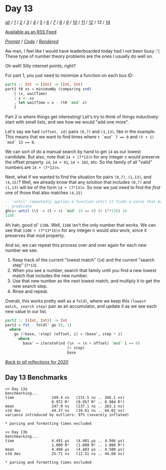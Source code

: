 Day 13
===

<!--
This section is generated and compiled by the build script at ./Build.hs from
the file `./reflections/day13.md`.  If you want to edit this, edit
that file instead!
-->

*[all][reflections]* / *[1][day01]* / *[2][day02]* / *[3][day03]* / *[4][day04]* / *[5][day05]* / *[6][day06]* / *[7][day07]* / *[8][day08]* / *[9][day09]* / *[10][day10]* / *[11][day11]* / *[12][day12]* / *13* / *[14][day14]*

[reflections]: https://github.com/mstksg/advent-of-code-2020/blob/master/reflections.md
[day01]: https://github.com/mstksg/advent-of-code-2020/blob/master/reflections-out/day01.md
[day02]: https://github.com/mstksg/advent-of-code-2020/blob/master/reflections-out/day02.md
[day03]: https://github.com/mstksg/advent-of-code-2020/blob/master/reflections-out/day03.md
[day04]: https://github.com/mstksg/advent-of-code-2020/blob/master/reflections-out/day04.md
[day05]: https://github.com/mstksg/advent-of-code-2020/blob/master/reflections-out/day05.md
[day06]: https://github.com/mstksg/advent-of-code-2020/blob/master/reflections-out/day06.md
[day07]: https://github.com/mstksg/advent-of-code-2020/blob/master/reflections-out/day07.md
[day08]: https://github.com/mstksg/advent-of-code-2020/blob/master/reflections-out/day08.md
[day09]: https://github.com/mstksg/advent-of-code-2020/blob/master/reflections-out/day09.md
[day10]: https://github.com/mstksg/advent-of-code-2020/blob/master/reflections-out/day10.md
[day11]: https://github.com/mstksg/advent-of-code-2020/blob/master/reflections-out/day11.md
[day12]: https://github.com/mstksg/advent-of-code-2020/blob/master/reflections-out/day12.md
[day14]: https://github.com/mstksg/advent-of-code-2020/blob/master/reflections-out/day14.md

[Available as an RSS Feed][rss]

[rss]: http://feeds.feedburner.com/jle-advent-of-code-2020

*[Prompt][d13p]* / *[Code][d13g]* / *[Rendered][d13h]*

[d13p]: https://adventofcode.com/2020/day/13
[d13g]: https://github.com/mstksg/advent-of-code-2020/blob/master/src/AOC/Challenge/Day13.hs
[d13h]: https://mstksg.github.io/advent-of-code-2020/src/AOC.Challenge.Day13.html

Aw man, I feel like I would have leaderboarded today had I not been busy :'(
These type of number theory problems are the ones I usually do well on.

Oh well!  Silly internet points, right?

For part 1, you just need to minimize a function on each bus ID:

```haskell
part1 :: Int -> [Int] -> (Int, Int)
part1 t0 xs = minimumBy (comparing snd)
    [ (x, waitTime)
    | x <- xs
    , let waitTime = x - (t0 `mod` x)
    ]
```

Part 2 is where things get interesting!  Let's try to think of things
inductively: start with small lists, and see how we would "add one more".

Let's say we had `(offset, id)` pairs `(0,7)` and `(1,13)`, like in the
example.  This means that we want to find times where ``t `mod` 7 == 0`` and
``(t + 1) `mod` 13 == 0``.

We can sort of do a manual search by hand to get `14` as our lowest candidate.
But also, note that `14 + (7*13)n` for any integer `n` would preserve the offset
property.  `14`, `14 + 91`, `14 + 182`, etc.  So the family of all "valid"
numbers are `14 + (7*13)n`.

Next, what if we wanted to find the situation for pairs `(0,7)`, `(1,13)`, and
`(4,15)`?  Well, we already know that any solution that includes `(0,7)` and
`(1,13)` will be of the form `14 + (7*13)n`.  So now we just need to find the
*first* one of those that also matches `(4,15)`

```haskell
-- 'until' repeatedly applies a function until it finds a value that matches a
-- predicate
ghci> until (\t -> (t + 4) `mod` 15 == 0) (+ (7*13)) 14
1106
```

Ah hah, good ol' `1106`.  Well, `1106` isn't the only number that works.
We can see that `1106 + (7*13*15)n` for any integer n would *also* work, since
it preserves that mod property.

And so, we can repeat this process over and over again for each new number we
see.

1.  Keep track of the current "lowest match" (`14`) and the current "search
    step" (`7*13`).
2.  When you see a number, search that family until you find a new lowest match
    that includes the new number.
3.  Use that new number as the next lowest match, and multiply it to get the
    new search step.
4.  Rinse and repeat.

Overall, this works pretty well as a `foldl`, where we keep this `(lowest
match, search step)` pair as an accumulator, and update it as we see each new
value in our list.

```haskell
part2 :: [(Int, Int)] -> Int
part2 = fst . foldl' go (0, 1)
  where
    go (!base, !step) (offset, i) = (base', step * i)
      where
        base' = iterateFind (\n -> (n + offset) `mod` i == 0)
                            (+ step)
                            base
```


*[Back to all reflections for 2020][reflections]*

## Day 13 Benchmarks

```
>> Day 13a
benchmarking...
time                 249.4 ns   (231.5 ns .. 266.1 ns)
                     0.972 R²   (0.957 R² .. 0.984 R²)
mean                 247.9 ns   (237.1 ns .. 263.1 ns)
std dev              44.37 ns   (34.61 ns .. 64.02 ns)
variance introduced by outliers: 97% (severely inflated)

* parsing and formatting times excluded

>> Day 13b
benchmarking...
time                 4.491 μs   (4.481 μs .. 4.506 μs)
                     1.000 R²   (1.000 R² .. 1.000 R²)
mean                 4.488 μs   (4.483 μs .. 4.500 μs)
std dev              25.71 ns   (12.51 ns .. 44.60 ns)

* parsing and formatting times excluded
```

